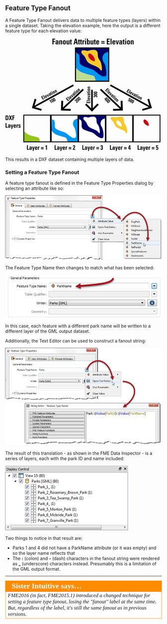 ## Feature Type Fanout ##

A Feature Type Fanout delivers data to multiple feature types (layers) within a single dataset. Taking the elevation example, here the output is a different feature type for each elevation value:

![](./Images/4.06.FeatureTypeFanoutDiagram.png)

This results in a DXF dataset containing multiple layers of data.

### Setting a Feature Type Fanout ###

A feature type fanout is defined in the Feature Type Properties dialog by selecting an attribute like so:

![](./Images/4.08.SettingFeatureTypeFanout.png)

The Feature Type Name then changes to match what has been selected:

![](./Images/4.11.FeatureTypeFanoutFTName.png)

In this case, each feature with a different park name will be written to a different layer of the GML output dataset.

Additionally, the Text Editor can be used to construct a fanout string:

![](./Images/4.09.SettingFeatureTypeFanoutEditor.png)

The result of this translation - as shown in the FME Data Inspector - is a series of layers, each with the park ID and name included:

![](./Images/4.10.FeatureTypeFanoutResult.png)

Two things to notice in that result are:

- Parks 1 and 4 did not have a ParkName attribute (or it was empty) and so the layer name reflects that
- The **:** (colon) and **-** (dash) characters in the fanout string were rendered as **_** (underscore) characters instead. Presumably this is a limitation of the GML output format. 

---

<table style="border-spacing: 0px">
<tr>
<td style="vertical-align:middle;background-color:darkorange;border: 2px solid darkorange">
<i class="fa fa-quote-left fa-lg fa-pull-left fa-fw" style="color:white;padding-right: 12px;vertical-align:text-top"></i>
<span style="color:white;font-size:x-large;font-weight: bold;font-family:serif">Sister Intuitive says…</span>
</td>
</tr>

<tr>
<td style="border: 1px solid darkorange">
<span style="font-family:serif; font-style:italic; font-size:larger">
FME2016 (in fact, FME2015.1) introduced a changed technique for setting a feature type fanout, losing the "fanout" label at the same time. But, regardless of the label, it's still the same fanout as in previous versions. 
</span>
</td>
</tr>
</table>

